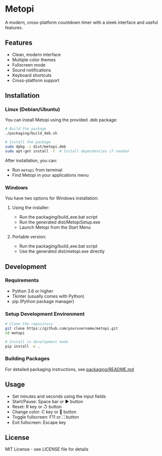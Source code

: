 # Metopi

A modern, cross-platform countdown timer with a sleek interface and useful features.

## Features

- Clean, modern interface
- Multiple color themes
- Fullscreen mode
- Sound notifications
- Keyboard shortcuts
- Cross-platform support

## Installation

### Linux (Debian/Ubuntu)

You can install Metopi using the provided .deb package:

```bash
# Build the package
./packaging/build_deb.sh

# Install the package
sudo dpkg -i dist/metopi.deb
sudo apt-get install -f  # Install dependencies if needed
```

After installation, you can:
- Run `metopi` from terminal
- Find Metopi in your applications menu

### Windows

You have two options for Windows installation:

1. Using the installer:
   - Run the packaging/build_exe.bat script
   - Run the generated dist/MetopiSetup.exe
   - Launch Metopi from the Start Menu

2. Portable version:
   - Run the packaging/build_exe.bat script
   - Use the generated dist/metopi.exe directly

## Development

### Requirements

- Python 3.6 or higher
- Tkinter (usually comes with Python)
- pip (Python package manager)

### Setup Development Environment

```bash
# Clone the repository
git clone https://github.com/yourusername/metopi.git
cd metopi

# Install in development mode
pip install -e .
```

### Building Packages

For detailed packaging instructions, see [packaging/README.md](packaging/README.md)

## Usage

- Set minutes and seconds using the input fields
- Start/Pause: Space bar or ▶ button
- Reset: R key or ↺ button
- Change color: C key or 🎨 button
- Toggle fullscreen: F11 or ⛶ button
- Exit fullscreen: Escape key

## License

MIT License - see LICENSE file for details
